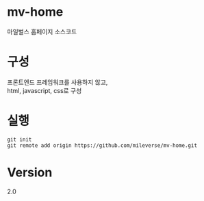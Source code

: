 # mv-home
마일벌스 홈페이지 소스코드

# 구성
프론트엔드 프레임워크를 사용하지 않고,  
html, javascript, css로 구성

# 실행
    git init
    git remote add origin https://github.com/mileverse/mv-home.git


# Version
2.0
